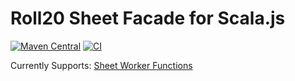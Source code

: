 Roll20 Sheet Facade for Scala.js
================================

[![Maven Central](https://img.shields.io/maven-central/v/com.lkroll/roll20-sheet-facade_2.13)](https://search.maven.org/artifact/com.lkroll/roll20-sheet-facade_2.13)
[![CI](https://github.com/Bathtor/sheet-facade/actions/workflows/ci.yml/badge.svg)](https://github.com/Bathtor/sheet-facade/actions)

Currently Supports: [Sheet Worker Functions](https://wiki.roll20.net/Sheet_Worker_Scripts#Functions)

